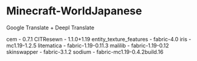 # Minecraft-WorldJapanese

Google Translate + Deepl Translate 

cem - 0.7.1 
CITResewn - 1.1.0+1.19 
entity_texture_features - fabric-4.0 
iris - mc1.19-1.2.5 
litematica - fabric-1.19-0.11.3 
malilib - fabric-1.19-0.12 
skinswapper - fabric-3.1.2 
sodium - fabric-mc1.19-0.4.2build.16 
